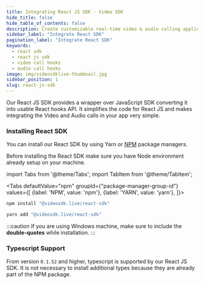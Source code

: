 ```yaml
---
title: Integrating React JS SDK - Video SDK
hide_title: false
hide_table_of_contents: false
description: Create customizable real-time video & audio calling applications with React JS SDK with Video SDK add live Video & Audio conferencing to your applications.
sidebar_label: "Integrate React SDK"
pagination_label: "Integrate React SDK"
keywords:
  - react sdk
  - react js sdk
  - video call hooks
  - audio call hooks
image: img/videosdklive-thumbnail.jpg
sidebar_position: 1
slug: react-js-sdk
---
```


Our React JS SDK provides a wrapper over JavaScript SDK converting it into usable React hooks API. It simplifies the code for React JS and makes integrating the Video and Audio calls in your app very simple.

### Installing React SDK

You can install our React SDK by using Yarn or [NPM](https://www.npmjs.com/package/@videosdk.live/react-sdk) package managers.

Before installing the React SDK make sure you have Node environment already setup on your machine.

import Tabs from '@theme/Tabs';
import TabItem from '@theme/TabItem';

<Tabs
defaultValue="npm"
groupId={"package-manager-group-id"}
values={[
{label: 'NPM', value: 'npm'},
{label: 'YARN', value: 'yarn'},
]}>
<TabItem value="npm">

```js
npm install "@videosdk.live/react-sdk"
```

</TabItem>
<TabItem value="yarn">

```js
yarn add "@videosdk.live/react-sdk"
```

</TabItem>
</Tabs>

:::caution
If you are using Windows machine, make sure to include the **double-quotes** while installation.
:::

### Typescript Support

From version `0.1.52` and higher, typescript is supported by our React JS SDK. It is not necessary to install additional types because they are already part of the NPM package.
